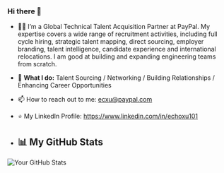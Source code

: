 ### Hi there 👋

- 👨‍💻 I’m a Global Technical Talent Acquisition Partner at PayPal. My expertise covers a wide range of recruitment activities, including full cycle hiring, strategic talent mapping, direct sourcing, employer branding, talent intelligence, candidate experience and international relocations. I am good at building and expanding engineering teams from scratch.
  
- 🌱 **What I do:**
  Talent Sourcing /
  Networking /
  Building Relationships / 
  Enhancing Career Opportunities

- 📫 How to reach out to me: ecxu@paypal.com
- ⭐ My LinkedIn Profile: https://www.linkedin.com/in/echoxu101
  
- ## 📊 My GitHub Stats
![Your GitHub Stats](https://github-readme-stats.vercel.app/api?username=Echoxu101&show_icons=true)
